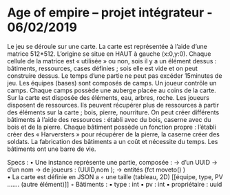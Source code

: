 # Age of empire – projet intégrateur - 06/02/2019

Le jeu se déroule sur une carte. La carte est représentée à l’aide d’une matrice 512*512. L’origine se situe en HAUT à gauche (x:0,y:0). Chaque cellule de la matrice est « utilisée » ou non, sois il y a un élément dessus : bâtiments, ressources, cases définies ; sois elle est vide et on peut construire dessus. Le temps d’une partie ne peut pas excéder 15minutes de jeu. Les équipes (bases) sont composés de camps. Un joueur contrôle un camps. Chaque camps possède une auberge placée au coins  de la carte. Sur la carte est disposée des éléments, eau, arbres, roche. Les joueurs disposent de ressources. Ils peuvent récupérer plus de ressources à partir des éléments sur la carte ; bois, pierre, nourriture. On peut créer différents bâtiments à l’aide des ressources : établi avec du bois, caserne avec du bois et de la pierre. Chaque bâtiment possède un fonction propre : l’établi créer des « Harversters » pour récupérer de la pierre, la caserne créer des soldats. La fabrication des bâtiments a un coût  et nécessite du temps. Les bâtiments ont une barre de vie.

Specs :
    • Une instance représente une partie, composée : → d’un UUID → d’un nom → de joueurs : (UUID,nom ); → entités (fct moveto() )  
    • La carte est définie en JSON a
        ◦ une taille (tableau, 2D)  [[équipe, type, PV ……. (autre élément)]]
        ◦ Bâtiments :
            ▪ type : int
            ▪ pv : int
            ▪ propriétaire : uuid
